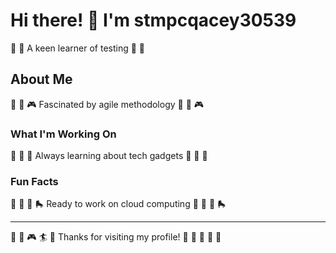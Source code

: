 # Hi there! 👋 I'm stmpcqacey30539

🎽 🛶 A keen learner of testing 🎽 🛶

## About Me
🎳 🎤 🎮 Fascinated by agile methodology 🎳 🎤 🎮

### What I'm Working On
🚣 🚀 🌺 Always learning about tech gadgets 🚣 🚀 🌺

### Fun Facts
🚣 🎯 🎻 🛼 Ready to work on cloud computing 🚣 🎯 🎻 🛼

---
🥋 🎯 🎮 🏄 🌺 Thanks for visiting my profile! 🎯 🏒 🎰 🚣 🎪
